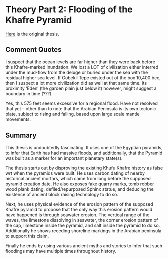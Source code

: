 # Theory Part 2: Flooding of the Khafre Pyramid

[Here](https://theethicalskeptic.com/2023/12/18/hidden-in-plain-sight/) is the original thesis.

## Comment Quotes

I suspect that the ocean levels are far higher than they were back before this Khafre-marked inundation. We lost a LOT of civilization either interred under the mud-flow from the deluge or buried under the sea with the residual higher sea level. If Gobekli Tepe existed out of the box 10,400 bce, then I suspect a lot more civilization did as well at that same time. Its proximity ‘Eden’ (the garden plain just below it) however, might suggest a boundary in time (???).

Yes, this 575 feet seems excessive for a regional flood. Have not resolved that yet – other than to note that the Arabian Peninsula is its own tectonic plate, subject to rising and falling, based upon large scale mantle movements.

## Summary

This thesis is undoubtedly fascinating. It uses one of the Egyptian pyramids, to infer that Earth has had massive floods, and additionally, that the Pyramid was built as a marker for an important planetary state(s).

The thesis starts out by disproving the existing Khufu Khafre history as false wrt when the pyramids were built. He uses carbon dating of nearby historical ancient mortars, which came from long before the supposed pyramid creation date. He also exposes fake quarry marks, tomb robber wood plank dating, defiled/repurposed Sphinx statue, and deducing the existence of ancient block raising technology to do so.

Next, he uses physical evidence of the erosion pattern of the supposed Khafre pyramid to propose that the only way this erosion pattern would have happened is through seawater erosion. The vertical range of the waves, the limestone dissolving in seawater, the corner erosion pattern of the cap, limestone inside the pyramid, and salt inside the pyramid to do so. Additionally he shows receding shoreline markings in the Arabian peninsula to support this claim.

Finally he ends by using various ancient myths and stories to infer that such floodings may have multiple times throughout history.